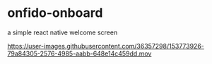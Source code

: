# onfido-onboard
a simple react native welcome screen


https://user-images.githubusercontent.com/36357298/153773926-79a84305-2576-4985-aabb-648e14c459dd.mov
